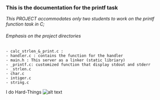 ### This is the documentation for the printf task

*This PROJECT accommodates only two students to work on the printf function task in C;*

###### Emphasis on the project directories
```- _putchar.c : Self customized function that display a single item to stdout and stderr
- calc_strlen_&_print.c : 
- handler.c : contains the function for the handler
- main.h : This server as a linker (static libriary)
- _printf.c: customized function that display stdout and stderr   
- _strlen.c    
- char.c                   
- intiger.c   
- string.c
```
I do Hard-Things
![alt text](https://www.shutterstock.com/image-vector/programmer-creates-new-project-vector-600w-1732352233.jpg "Doing Hard things!")
